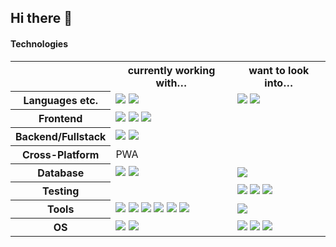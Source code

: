 ## Hi there 👋

#### Technologies

<table>
  <tr>
    <th></th>
    <th>currently working with…</th>
    <th>want to look into…</th>
  </tr>
  <tr>
    <th>Languages etc.</th>
    <td>
      <img src="https://skillicons.dev/icons?i=js"/>
      <img src="https://skillicons.dev/icons?i=ts"/>
    </td>
    <td>
      <img src="https://skillicons.dev/icons?i=bash"/>
      <img src="https://skillicons.dev/icons?i=python"/>
    </td>
  </tr>
  <tr>
    <th>Frontend</th>
    <td>
      <img src="https://skillicons.dev/icons?i=html"/>
      <img src="https://skillicons.dev/icons?i=css"/>
      <img src="https://skillicons.dev/icons?i=react"/>
    </td>
    <td></td>
  </tr>
  <tr>
    <th>Backend/Fullstack</th>
    <td>
      <img src="https://skillicons.dev/icons?i=nodejs"/>
      <img src="https://skillicons.dev/icons?i=express"/>
    </td>
    <td>
    </td>
  </tr>
  <tr>
    <th>Cross-Platform</th>
    <td>
      <span>PWA</span>
    </td>
    <td>
    </td>
  </tr>
  <tr>
    <th>Database</th>
    <td>
      <img src="https://skillicons.dev/icons?i=sqlite"/>
      <img src="https://skillicons.dev/icons?i=postgres"/>
    </td>
    <td>
       <img src="https://skillicons.dev/icons?i=redis"/>
    </td>
  </tr>
  <tr>
    <th>Testing</th>
    <td></td>
    <td>
      <img src="https://skillicons.dev/icons?i=vitest"/>
      <img src="https://skillicons.dev/icons?i=storybook"/>
      <img src="https://skillicons.dev/icons?i=cypress"/>
    </td>
  </tr>
  <tr>
    <th>Tools</th>
    <td>
      <img src="https://skillicons.dev/icons?i=vscode"/>
      <img src="https://skillicons.dev/icons?i=git"/>
      <img src="https://skillicons.dev/icons?i=github"/>
      <img src="https://skillicons.dev/icons?i=vite"/>
      <img src="https://skillicons.dev/icons?i=nginx"/>
      <img src="https://skillicons.dev/icons?i=docker"/>
    </td>
    <td>
      <img src="https://skillicons.dev/icons?i=cloudflare"/>
    </td>
  </tr>
  <tr>
    <th>OS</th>
    <td>
      <img src="https://skillicons.dev/icons?i=apple"/>
      <img src="https://skillicons.dev/icons?i=raspberrypi"/>
    </td>
    <td>
      <img src="https://skillicons.dev/icons?i=linux"/>
      <img src="https://skillicons.dev/icons?i=ubuntu"/>
      <img src="https://skillicons.dev/icons?i=mint"/>
    </td>
  </tr>
</table>